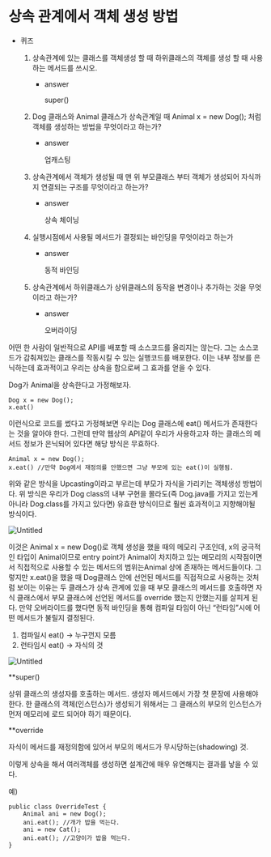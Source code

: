 # 상속 관계에서 객체 생성 방법

- 퀴즈
    1. 상속관계에 있는 클래스를 객체생성 할 때 하위클래스의 객체를 생성 할 때 사용하는 메서드를 쓰시오.
        - answer
            
            super()
            
    2. Dog 클래스와 Animal 클래스가 상속관계일 때 Animal x = new Dog(); 처럼 객체를 생성하는 방법을 무엇이라고 하는가?
        - answer
            
            업캐스팅
            
    3. 상속관계에서 객체가 생성될 때 맨 위 부모클래스 부터 객체가 생성되어 자식까지 연결되는 구조를 무엇이라고 하는가?
        - answer
            
            상속 체이닝
            
    4. 실행시점에서 사용될 메서드가 결정되는 바인딩을 무엇이라고 하는가
        - answer
            
            동적 바인딩
            
    5. 상속관계에서 하위클래스가 상위클래스의 동작을 변경이나 추가하는 것을 무엇이라고 하는가?
        - answer
            
            오버라이딩
            

어떤 한 사람이 일반적으로 API를 배포할 때 소스코드를 올리지는 않는다. 그는 소스코드가 감춰져있는 클래스를 작동시킬 수 있는 실행코드를 배포한다. 이는 내부 정보를 은닉하는데 효과적이고 우리는 상속을 함으로써 그 효과를 얻을 수 있다.

Dog가 Animal을 상속한다고 가정해보자.

```tsx
Dog x = new Dog(); 
x.eat()
```

이런식으로 코드를 썼다고 가정해보면 우리는 Dog 클래스에 eat() 메서드가 존재한다는 것을 알아야 한다. 그런데 만약 웹상의 API같이 우리가 사용하고자 하는 클래스의 메서드 정보가 은닉되어 있다면 해당 방식은 무효하다.

```tsx
Animal x = new Dog();
x.eat() //만약 Dog에서 재정의를 안했으면 그냥 부모에 있는 eat()이 실행됨.
```

위와 같은 방식을 Upcasting이라고 부르는데 부모가 자식을 가리키는 객체생성 방법이다. 위 방식은 우리가 Dog class의 내부 구현을 몰라도(즉 Dog.java를 가지고 있는게 아니라 Dog.class를 가지고 있다면) 유효한 방식이므로 훨씬 효과적이고 지향해야될 방식이다.

![Untitled](%E1%84%89%E1%85%A1%E1%86%BC%E1%84%89%E1%85%A9%E1%86%A8%20%E1%84%80%E1%85%AA%E1%86%AB%E1%84%80%E1%85%A8%E1%84%8B%E1%85%A6%E1%84%89%E1%85%A5%20%E1%84%80%E1%85%A2%E1%86%A8%E1%84%8E%E1%85%A6%20%E1%84%89%E1%85%A2%E1%86%BC%E1%84%89%E1%85%A5%E1%86%BC%20%E1%84%87%E1%85%A1%E1%86%BC%E1%84%87%E1%85%A5%E1%86%B8%2008be7237b76b4cfdae3d4e1da662e70d/Untitled.png)

이것은 Animal x = new Dog()로 객체 생성을 했을 때의 메모리 구조인데, x의 궁극적인 타입이 Animal이므로 entry point가 Animal이 차지하고 있는 메모리의 시작점이면서 직접적으로 사용할 수 있는 메서드의 범위는Animal 상에 존재하는 메서드들이다. 그렇지만 x.eat()을 했을 때 Dog클래스 안에 선언된 메서드를 직접적으로 사용하는 것처럼 보이는 이유는 두 클래스가 상속 관계에 있을 때 부모 클래스의 메서드를 호출하면 자식 클래스에서 부모 클래스에 선언된 메서드를 override 했는지 안했는지를 살피게 된다. 만약 오버라이드를 했다면 동적 바인딩을 통해 컴파일 타임이 아닌 “런타임”시에 어떤 메서드가 불릴지 결정된다.

1. 컴파일시 eat() → 누구껀지 모름
2. 런타임시 eat() → 자식의 것

![Untitled](%E1%84%89%E1%85%A1%E1%86%BC%E1%84%89%E1%85%A9%E1%86%A8%20%E1%84%80%E1%85%AA%E1%86%AB%E1%84%80%E1%85%A8%E1%84%8B%E1%85%A6%E1%84%89%E1%85%A5%20%E1%84%80%E1%85%A2%E1%86%A8%E1%84%8E%E1%85%A6%20%E1%84%89%E1%85%A2%E1%86%BC%E1%84%89%E1%85%A5%E1%86%BC%20%E1%84%87%E1%85%A1%E1%86%BC%E1%84%87%E1%85%A5%E1%86%B8%2008be7237b76b4cfdae3d4e1da662e70d/Untitled%201.png)

**super()

상위 클래스의 생성자를 호출하는 메서드. 생성자 메서드에서 가장 첫 문장에 사용해야 한다. 한 클래스의 객체(인스턴스)가 생성되기 위해서는 그 클래스의 부모의 인스턴스가 먼저 메모리에 로드 되어야 하기 때문이다.

**override

자식이 메서드를 재정의함에 있어서 부모의 메서드가 무시당하는(shadowing) 것.

이렇게 상속을 해서 여러객체를 생성하면 설계간에 매우 유연해지는 결과를 낳을 수 있다.

예)

```tsx
public class OverrideTest {
	Animal ani = new Dog();
	ani.eat(); //개가 밥을 먹는다.
	ani = new Cat();
	ani.eat(); //고양이가 밥을 먹는다.
}
```